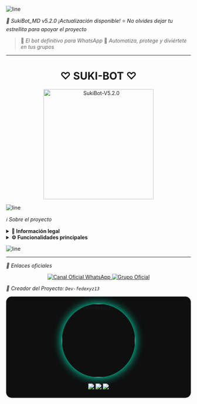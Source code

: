 ![line](https://raw.githubusercontent.com/ArlindNocaj/animated-lines/main/rainbow-line.gif)

*🚀 SukiBot_MD v5.2.0*
*¡Actualización disponible!*
⭐ _No olvides dejar tu estrellita para apoyar el proyecto_

> 👑 *El bot definitivo para WhatsApp*
> 🍂 _Automatiza, protege y diviértete en tus grupos_

---

<h1 align="center">♡ SUKI-BOT ♡</h1>
<p align="center">
  <img src="https://files.cloudkuimages.guru/images/AV8moLnK.jpg" width="300" alt="SukiBot-V5.2.0">
</p>

![line](https://raw.githubusercontent.com/ArlindNocaj/animated-lines/main/rainbow-line.gif)

*ℹ️ Sobre el proyecto*

<details>
<summary><b>📘 Información legal</b></summary>

Este bot es un desarrollo *independiente* y *no está afiliado* a `WhatsApp LLC`.
WhatsApp es una marca registrada, y este proyecto no tiene relación oficial con la compañía.
</details>

<details>
<summary><b>⚙️ Funcionalidades principales</b></summary>

> El bot está en constante evolución. Si detectas errores, ¡repórtalos al creador!

✅ Funciones disponibles:

- Interacción por voz y texto
- Configuración avanzada de grupos
- Protección: antidelete, antilink, antispam
- Mensajes de bienvenida personalizados
- Juegos integrados: tictactoe, matemáticas, RPG
- Chatbots: SimSimi y auto-responder
- Creación de stickers desde imagen/video/gif/URL
- SubBot (Jadibot)
- Buscador de Google
- Personalización del menú
- Descarga de música y videos desde YouTube
🔄 ¡Y más funciones en desarrollo!
</details>

![line](https://raw.githubusercontent.com/ArlindNocaj/animated-lines/main/rainbow-line.gif)

---

*🔗 Enlaces oficiales*

<p align="center">
  <a href="https://whatsapp.com/channel/0029VbApe6jG8l5Nv43dsC2N" target="_blank">
    <img src="https://img.shields.io/badge/Canal%20Oficial-WhatsApp-25D366?style=for-the-badge&logo=whatsapp" alt="Canal Oficial WhatsApp">
  </a>
  <a href="https://chat.whatsapp.com/Bxwmb1CO5ojASdRT87I11b target="_blank">
    <img src="https://img.shields.io/badge/Grupo%20de%20Soporte-WhatsApp-black?style=for-the-badge&logo=whatsapp" alt="Grupo Oficial">
  </a>
</p>

*🍂 Creador del Proyecto: `Dev-fedexyz13`*

<div align="center" style="background:#0f0f0f;padding:20px;border-radius:15px;">
  <a href="https://github.com/Dev-fedexyz13" target="_blank">
    <img src="https://github.com/Dev-fedexyz13.png" width="200" height="200" style="border-radius:50%;box-shadow:0 0 25px #00ffcc;" alt="Dev-fedexyz13"/>
  </a>
  <br><br>
  <a href="https://github.com/Dev-fedexyz13" target="_blank">
    <img src="https://img.shields.io/badge/GitHub-Dev-fedexyz13-0f0f0f?style=for-the-badge&logo=github&logoColor=white">
  </a>
  <a href="https://wa.me/5491156178758" target="_blank">
    <img src="https://img.shields.io/badge/WhatsApp-fedexyz13-25D366?style=for-the-badge&logo=whatsapp">
  </a>
  <a href="https://www.instagram.com/dev_fedexyz13" target="_blank">
    <img src="https://img.shields.io/badge/Instagram-@dev_fedexyz13-purple?style=for-the-badge&logo=instagram">
  </a>
</div>
